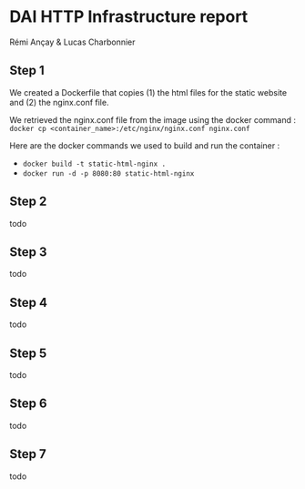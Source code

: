 # DAI HTTP Infrastructure report
Rémi Ançay & Lucas Charbonnier

## Step 1
We created a Dockerfile that copies (1) the html files for the static website and (2) the nginx.conf file.

We retrieved the nginx.conf file from the image using the docker command :
```docker cp <container_name>:/etc/nginx/nginx.conf nginx.conf```

Here are the docker commands we used to build and run the container :
- `docker build -t static-html-nginx .`
- `docker run -d -p 8080:80 static-html-nginx`

## Step 2
todo
## Step 3
todo
## Step 4
todo
## Step 5
todo
## Step 6
todo
## Step 7
todo
